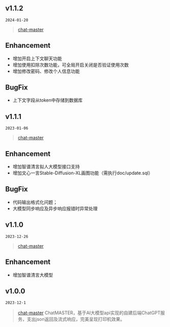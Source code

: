 ## v1.1.2

`2024-01-20`

> [chat-master](https://gitee.com/yoli9/chat-master)

## Enhancement
- 增加开启上下文聊天功能
- 增加使用扣除次数功能，可全局开启关闭是否验证使用次数
- 增加修改密码、修改个人信息功能

## BugFix
- 上下文字段从token中存储到数据库

## v1.1.1

`2023-01-06`

> [chat-master](https://gitee.com/yoli9/chat-master)

## Enhancement
- 增加智谱清言拟人大模型接口支持
- 增加文心一言Stable-Diffusion-XL画图功能（需执行doc/update.sql）

## BugFix
- 代码输出格式化问题；
- 大模型同步响应及异步响应报错时异常处理

## v1.1.0

`2023-12-26`

> [chat-master](https://gitee.com/yoli9/chat-master)

## Enhancement
- 增加智谱清言大模型

## v1.0.0

`2023-12-1`

> [chat-master](https://gitee.com/yoli9/chat-master) ChatMASTER，基于AI大模型api实现的自建后端ChatGPT服务，支出json返回及流式响应，完美呈现打印机效果。